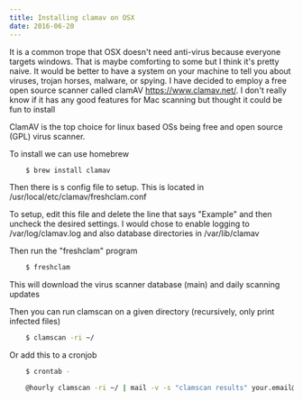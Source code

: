 ```yaml
---
title: Installing clamav on OSX
date: 2016-06-20
---
```


It is a common trope that OSX doesn't need anti-virus because everyone targets
windows. That is maybe comforting to some but I think it's pretty naive. It
would be better to have a system on your machine to tell you about viruses,
trojan horses, malware, or spying. I have decided to employ a free open source
scanner called clamAV https://www.clamav.net/. I don't really know if it has any
good features for Mac scanning but thought it could be fun to install

ClamAV is the top choice for linux based OSs being free and open source (GPL)
virus scanner.

To install we can use homebrew

```sh
    $ brew install clamav
```

Then there is s config file to setup. This is located in
/usr/local/etc/clamav/freshclam.conf

To setup, edit this file and delete the line that says "Example" and then
uncheck the desired settings. I would chose to enable logging to
/var/log/clamav.log and also database directories in /var/lib/clamav

Then run the "freshclam" program

```sh
    $ freshclam
```

This will download the virus scanner database (main) and daily scanning updates

Then you can run clamscan on a given directory (recursively, only print infected
files)

```sh
    $ clamscan -ri ~/
```

Or add this to a cronjob

```sh
    $ crontab -

    @hourly clamscan -ri ~/ | mail -v -s "clamscan results" your.email@gmail.com  >/dev/null 2>&1

```
